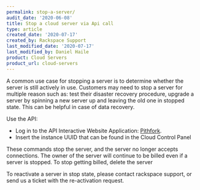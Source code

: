 ```yaml
---
permalink: stop-a-server/
audit_date: '2020-06-08'
title: Stop a cloud server via Api call
type: article
created_date: '2020-07-17'
created_by: Rackspace Support
last_modified_date: '2020-07-17'
last_modified_by: Daniel Haile
product: Cloud Servers
product_url: cloud-servers
---
```


A common use case for stopping a server is to determine whether the
server is still actively in use. Customers may need to stop a server 
for multiple reason such as: test their disaster recovery procedure, 
upgrade a server by spinning a new server up and leaving the old one in stopped state. 
This can be helpful in case of data recovery. 

Use the API:

- Log in to the  API Interactive Website Application: 
  [Pithfork](https://pitchfork.rax.io/servers/#stop_server-cloud_servers/).
- Insert the instance UUID that can be found in the Cloud Control Panel

These commands stop the server, and the server no longer
accepts connections. The owner of the server will continue 
to be billed even if a server is stopped. To stop getting billed, 
delete the server

To reactivate a server in stop state, please contact rackspace support,
or send us a ticket with the re-activation request.
 
 
